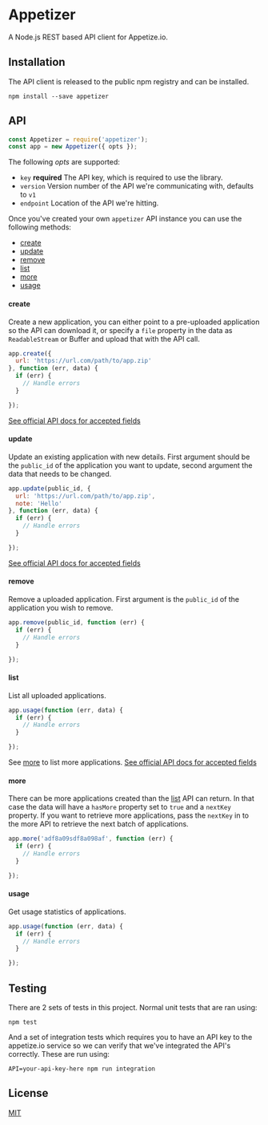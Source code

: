# Appetizer

A Node.js REST based API client for Appetize.io.

## Installation

The API client is released to the public npm registry and can be installed.

```
npm install --save appetizer
```

## API

```js
const Appetizer = require('appetizer');
const app = new Appetizer({ opts });
```

The following *opts* are supported:

- `key` **required** The API key, which is required to use the library.
- `version` Version number of the API we're communicating with, defaults to `v1`
- `endpoint` Location of the API we're hitting.

Once you've created your own `appetizer` API instance you can use the following
methods:

- [create](#create)
- [update](#update)
- [remove](#remove)
- [list](#list)
- [more](#more)
- [usage](#usage)

#### create

Create a new application, you can either point to a pre-uploaded application so
the API can download it, or specify a `file` property in the data as
`ReadableStream` or Buffer and upload that with the API call.

```js
app.create({
  url: 'https://url.com/path/to/app.zip'
}, function (err, data) {
  if (err) {
    // Handle errors
  }

});
```

[See official API docs for accepted fields](https://appetize.io/docs#creating-apps)

#### update

Update an existing application with new details. First argument should be the
`public_id` of the application you want to update, second argument the data that
needs to be changed.

```js
app.update(public_id, { 
  url: 'https://url.com/path/to/app.zip',
  note: 'Hello'
}, function (err, data) {
  if (err) {
    // Handle errors
  }

});
```

[See official API docs for accepted fields](https://appetize.io/docs#updating-apps)

#### remove

Remove a uploaded application. First argument is the `public_id` of the
application you wish to remove.

```js
app.remove(public_id, function (err) {
  if (err) {
    // Handle errors
  }

});
```

#### list

List all uploaded applications.

```js
app.usage(function (err, data) {
  if (err) {
    // Handle errors
  }

});
```

See [more](#more) to list more applications.
[See official API docs for accepted fields](https://appetize.io/docs#updating-apps)

#### more

There can be more applications created than the [list](#list) API can return. In
that case the data will have a `hasMore` property set to `true` and a `nextKey`
property. If you want to retrieve more applications, pass the `nextKey` in to
the more API to retrieve the next batch of applications.

```js
app.more('adf8a09sdf8a098af', function (err) {
  if (err) {
    // Handle errors
  }

});
```

#### usage

Get usage statistics of applications.

```js
app.usage(function (err, data) {
  if (err) {
    // Handle errors
  }

});
```

## Testing

There are 2 sets of tests in this project. Normal unit tests that are ran using:

```
npm test
```

And a set of integration tests which requires you to have an API key to the
appetize.io service so we can verify that we've integrated the API's correctly.
These are run using:

```
API=your-api-key-here npm run integration
```

## License

[MIT](LICENSE)
